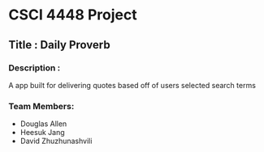 # CSCI 4448 Project 

## Title : Daily Proverb

### Description : 

A app built for delivering quotes based off of users selected search terms

### Team Members:

- Douglas Allen
- Heesuk Jang
- David Zhuzhunashvili

